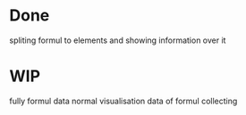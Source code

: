 # Done
spliting formul to elements and showing information over it
# WIP
fully formul data
normal visualisation
data of formul collecting

